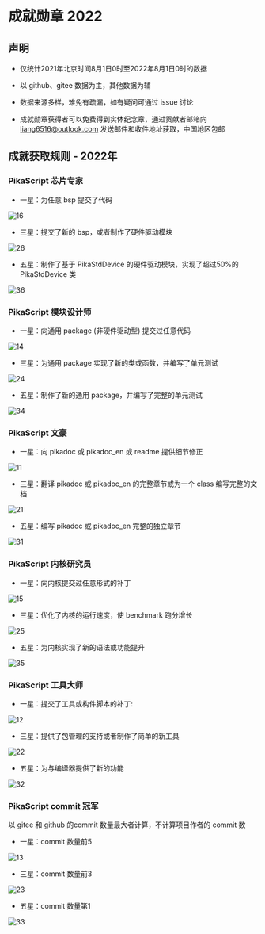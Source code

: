 # 成就勋章 2022

## 声明

- 仅统计2021年北京时间8月1日0时至2022年8月1日0时的数据

- 以 github、gitee 数据为主，其他数据为辅

- 数据来源多样，难免有疏漏，如有疑问可通过 issue 讨论

- 成就勋章获得者可以免费得到实体纪念章，通过贡献者邮箱向 liang6516@outlook.com 发送邮件和收件地址获取，中国地区包邮

## 成就获取规则 - 2022年

### PikaScript 芯片专家

- 一星：为任意 bsp 提交了代码

![16](assets\16.png)

- 三星：提交了新的 bsp，或者制作了硬件驱动模块

![26](assets\26.png)

- 五星：制作了基于 PikaStdDevice  的硬件驱动模块，实现了超过50%的 PikaStdDevice 类

![36](assets\36.png)

### PikaScript 模块设计师

- 一星：向通用 package (非硬件驱动型) 提交过任意代码

![14](assets\14.png)

- 三星：为通用  package 实现了新的类或函数，并编写了单元测试

![24](assets\24.png)

- 五星：制作了新的通用 package，并编写了完整的单元测试

![34](assets\34.png)

### PikaScript 文豪

- 一星：向 pikadoc 或 pikadoc_en 或 readme 提供细节修正

![11](assets\11.png)

- 三星：翻译 pikadoc 或 pikadoc_en 的完整章节或为一个 class 编写完整的文档

![21](assets\21.png)

- 五星：编写 pikadoc 或 pikadoc_en 完整的独立章节

![31](assets\31.png)

### PikaScript 内核研究员

- 一星：向内核提交过任意形式的补丁

![15](assets\15.png)

- 三星：优化了内核的运行速度，使 benchmark 跑分增长

![25](assets\25.png)

- 五星：为内核实现了新的语法或功能提升

![35](assets\35.png)

### PikaScript 工具大师

- 一星：提交了工具或构件脚本的补丁:

![12](assets\12.png)

- 三星：提供了包管理的支持或者制作了简单的新工具

![22](assets\22.png)

- 五星：为与编译器提供了新的功能

![32](assets\32.png)

### PikaScript commit 冠军

以 gitee 和 github 的commit 数量最大者计算，不计算项目作者的 commit 数

- 一星：commit 数量前5

![13](assets\13.png)

- 三星：commit 数量前3

![23](assets\23.png)

- 五星：commit 数量第1

![33](assets\33.png)
